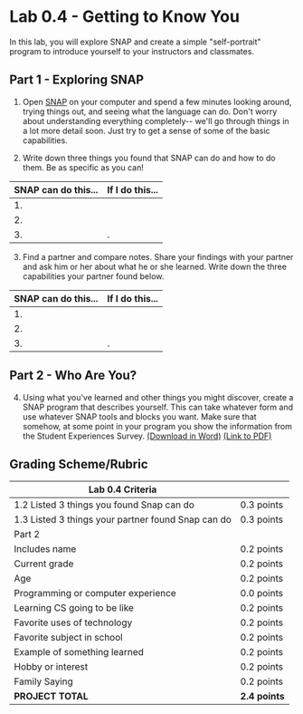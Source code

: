 # Lab 0.4 - Getting to Know You
In this lab, you will explore SNAP and create a simple "self-portrait" program to introduce yourself to your instructors and classmates.

## Part 1 - Exploring SNAP
1. Open [SNAP](http://snap.berkeley.edu/snapsource/snap.html) on your computer and spend a few minutes looking around, trying things out, and seeing what the language can do.  Don't worry about understanding everything completely-- we'll go through things in a lot more detail soon.  Just try to get a sense of some of the basic capabilities.

2. Write down three things you found that SNAP can do and how to do them.  Be as specific as you can!
 
 | SNAP can do this...| If I do this... |
 | --- | --- |
 | 1.  |     |
 | 2.  |     |
 | 3.  | .   |

3. Find a partner and compare notes.  Share your findings with your partner and ask him or her about what he or she learned.  Write down the three capabilities your partner found below.

 | SNAP can do this... | If I do this... |
 | --- | --- |
 | 1.  |     |
 | 2.  |     |
 | 3.  | .   |

## Part 2 - Who Are You?
4. Using what you've learned and other things you might discover, create a SNAP program that describes yourself.  This can take whatever form and use whatever SNAP tools and blocks you want.  Make sure that somehow, at some point in your program you show the information from the Student Experiences Survey. [(Download in Word)](https://tealsk12.gitbooks.io/introduction-to-computer-science/content/Unit%200/Student%20Experiences%20Survey.docx) [(Link to PDF)](https://tealsk12.gitbooks.io/introduction-to-computer-science/content/Unit%200/Student%20Experiences%20Survey.pdf)

## Grading Scheme/Rubric

| **Lab 0.4 Criteria**                                          |                |
| ------------------------------------------------------------- | -------------- |
| 1.2 Listed 3 things you found Snap can do                     | 0.3 points     |
| 1.3 Listed 3 things your partner found Snap can do            | 0.3 points     |
| Part 2                                                        |                |
| Includes name                                                 | 0.2 points     |
| Current grade                                                 | 0.2 points     |
| Age                                                           | 0.2 points     |
| Programming or computer experience                            | 0.0 points     |
| Learning CS going to be like                                  | 0.2 points     |
| Favorite uses of technology                                   | 0.2 points     |
| Favorite subject in school                                    | 0.2 points     |
| Example of something learned                                  | 0.2 points     |
| Hobby or interest                                             | 0.2 points     |
| Family Saying                                                 | 0.2 points     |
| **PROJECT TOTAL**                                             | **2.4 points** |
